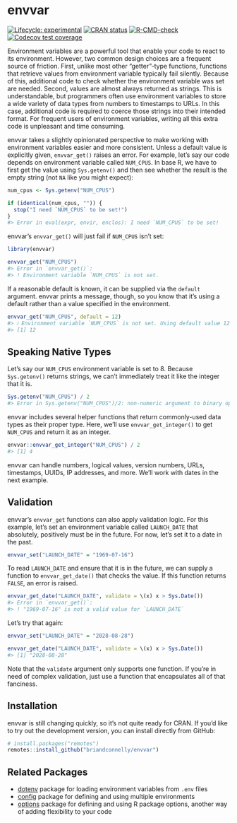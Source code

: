 
<!-- README.md is generated from README.Rmd. Please edit that file -->

# envvar

<!-- badges: start -->

[![Lifecycle:
experimental](https://img.shields.io/badge/lifecycle-experimental-orange.svg)](https://lifecycle.r-lib.org/articles/stages.html#experimental)
[![CRAN
status](https://www.r-pkg.org/badges/version/envvar)](https://CRAN.R-project.org/package=envvar)
[![R-CMD-check](https://github.com/briandconnelly/envvar/actions/workflows/R-CMD-check.yaml/badge.svg)](https://github.com/briandconnelly/envvar/actions/workflows/R-CMD-check.yaml)
[![Codecov test
coverage](https://codecov.io/gh/briandconnelly/envvar/branch/main/graph/badge.svg)](https://app.codecov.io/gh/briandconnelly/envvar?branch=main)
<!-- badges: end -->

Environment variables are a powerful tool that enable your code to react
to its environment. However, two common design choices are a frequent
source of friction. First, unlike most other “getter”-type functions,
functions that retrieve values from environment variable typically fail
silently. Because of this, additional code to check whether the
environment variable was set are needed. Second, values are almost
always returned as strings. This is understandable, but programmers
often use environment variables to store a wide variety of data types
from numbers to timestamps to URLs. In this case, additional code is
required to coerce those strings into their intended format. For
frequent users of environment variables, writing all this extra code is
unpleasant and time consuming.

envvar takes a slightly opinionated perspective to make working with
environment variables easier and more consistent. Unless a default value
is explicitly given, `envvar_get()` raises an error. For example, let’s
say our code depends on environment variable called `NUM_CPUS`. In base
R, we have to first get the value using `Sys.getenv()` and then see
whether the result is the empty string (not `NA` like you might expect):

``` r
num_cpus <- Sys.getenv("NUM_CPUS")

if (identical(num_cpus, "")) {
  stop("I need `NUM_CPUS` to be set!")
}
#> Error in eval(expr, envir, enclos): I need `NUM_CPUS` to be set!
```

envvar’s `envvar_get()` will just fail if `NUM_CPUS` isn’t set:

``` r
library(envvar)

envvar_get("NUM_CPUS")
#> Error in `envvar_get()`:
#> ! Environment variable `NUM_CPUS` is not set.
```

If a reasonable default is known, it can be supplied via the `default`
argument. envvar prints a message, though, so you know that it’s using a
default rather than a value specified in the environment.

``` r
envvar_get("NUM_CPUS", default = 12)
#> ℹ Environment variable `NUM_CPUS` is not set. Using default value 12.
#> [1] 12
```

## Speaking Native Types

Let’s say our `NUM_CPUS` environment variable is set to 8. Because
`Sys.getenv()` returns strings, we can’t immediately treat it like the
integer that it is.

``` r
Sys.getenv("NUM_CPUS") / 2
#> Error in Sys.getenv("NUM_CPUS")/2: non-numeric argument to binary operator
```

envvar includes several helper functions that return commonly-used data
types as their proper type. Here, we’ll use `envvar_get_integer()` to
get `NUM_CPUS` and return it as an integer.

``` r
envvar::envvar_get_integer("NUM_CPUS") / 2
#> [1] 4
```

envvar can handle numbers, logical values, version numbers, URLs,
timestamps, UUIDs, IP addresses, and more. We’ll work with dates in the
next example.

## Validation

envvar’s `envvar_get` functions can also apply validation logic. For
this example, let’s set an environment variable called `LAUNCH_DATE`
that absolutely, positively must be in the future. For now, let’s set it
to a date in the past.

``` r
envvar_set("LAUNCH_DATE" = "1969-07-16")
```

To read `LAUNCH_DATE` and ensure that it is in the future, we can supply
a function to `envvar_get_date()` that checks the value. If this
function returns `FALSE`, an error is raised.

``` r
envvar_get_date("LAUNCH_DATE", validate = \(x) x > Sys.Date())
#> Error in `envvar_get()`:
#> ! "1969-07-16" is not a valid value for `LAUNCH_DATE`
```

Let’s try that again:

``` r
envvar_set("LAUNCH_DATE" = "2028-08-28")

envvar_get_date("LAUNCH_DATE", validate = \(x) x > Sys.Date())
#> [1] "2028-08-28"
```

Note that the `validate` argument only supports one function. If you’re
in need of complex validation, just use a function that encapsulates all
of that fanciness.

## Installation

envvar is still changing quickly, so it’s not quite ready for CRAN. If
you’d like to try out the development version, you can install directly
from GitHub:

``` r
# install.packages("remotes")
remotes::install_github("briandconnelly/envvar")
```

## Related Packages

- [dotenv](https://github.com/gaborcsardi/dotenv) package for loading
  environment variables from `.env` files
- [config](https://rstudio.github.io/config/) package for defining and
  using multiple environments
- [options](https://dgkf.github.io/options/) package for defining and
  using R package options, another way of adding flexibility to your
  code

